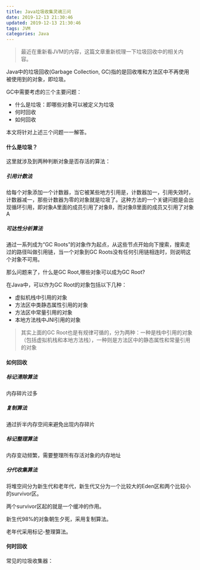 ```yaml
---
title: Java垃圾收集灵魂三问
date: 2019-12-13 21:30:46
updated: 2019-12-13 21:30:46
tags: JVM
categories: Java
---
```


> 最近在重新看JVM的内容，这篇文章重新梳理一下垃圾回收中的相关内容。

Java中的垃圾回收(Garbage Collection, GC)指的是回收堆和方法区中不再使用被使用到的对象，即垃圾。

GC中需要考虑的三个主要问题：

+ 什么是垃圾：即哪些对象可以被定义为垃圾
+ 何时回收
+ 如何回收

本文将针对上述三个问题一一解答。



#### 什么是垃圾？

这里就涉及到两种判断对象是否存活的算法：

##### 引用计数法

给每个对象添加一个计数器，当它被某些地方引用是，计数器加一，引用失效时，计数器减一，那些计数器为零的对象就是垃圾了。这种方法的一个关键问题是会出现循环引用，即对象A里面的成员引用了对象B，而对象B里面的成员又引用了对象A

##### 可达性分析算法

通过一系列成为“GC Roots”的对象作为起点，从这些节点开始向下搜索，搜索走过的路径叫做引用链，当一个对象到GC Roots没有任何引用链相连时，则说明这个对象不可用。

那么问题来了，什么是GC Root,哪些对象可以成为GC Root?

在Java中，可以作为GC Root的对象包括以下几种：

+ 虚拟机栈中引用的对象
+ 方法区中类静态属性引用的对象
+ 方法区中常量引用的对象
+ 本地方法栈中JNI引用的对象

> 其实上面的GC Root也是有规律可循的，分为两种：一种是栈中引用的对象（包括虚拟机栈和本地方法栈），一种则是方法区中的静态属性和常量引用的对象

#### 如何回收

##### 标记清除算法

内存碎片过多



##### 复制算法

通过折半内存空间来避免出现内存碎片



##### 标记整理算法

内存变动频繁，需要整理所有存活对象的内存地址



##### 分代收集算法

将堆空间分为新生代和老年代，新生代又分为一个比较大的Eden区和两个比较小的survivor区。

两个survivor区起的就是一个缓冲的作用。

新生代98%的对象朝生夕死，采用复制算法。

老年代采用标记-整理算法。



#### 何时回收

常见的垃圾收集器：
